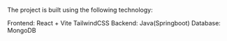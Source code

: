 The project is built using the following technology:

Frontend:
    React + Vite 
    TailwindCSS
Backend:
    Java(Springboot)
Database:
    MongoDB

